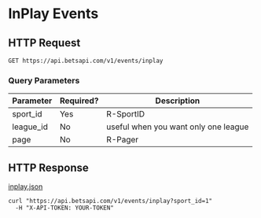 # InPlay Events

## HTTP Request

`GET https://api.betsapi.com/v1/events/inplay`

### Query Parameters

Parameter | Required? | Description
--------- | ------- | -----------
sport_id | Yes | R-SportID
league_id | No | useful when you want only one league
page | No | R-Pager

## HTTP Response

[inplay.json](samples/inplay.json)

```shell
curl "https://api.betsapi.com/v1/events/inplay?sport_id=1"
  -H "X-API-TOKEN: YOUR-TOKEN"
```
